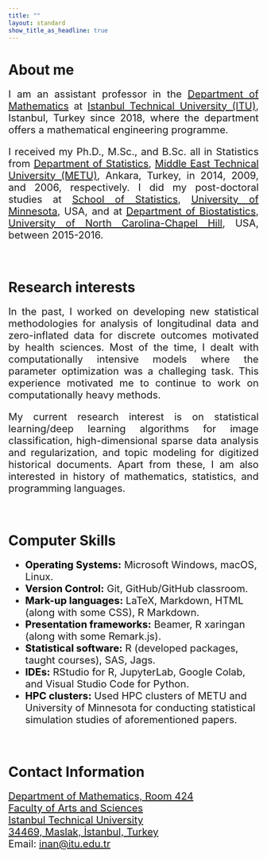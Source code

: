 ```yaml
---
title: ""
layout: standard
show_title_as_headline: true
---
```


<h1><span color="rgb(132," 132,="" 132);="">About me</span></h1>
<p style="font-size:20px;text-align: justify;"> I am an assistant professor in the <a href="https://matmuh.itu.edu.tr/anasayfa">Department of Mathematics</a> at <a href="https://www.itu.edu.tr/">Istanbul Technical University (ITU)</a>, Istanbul, Turkey since 2018, where the department offers a mathematical engineering programme. </p>
<p style="font-size:20px;text-align: justify;">I received my Ph.D., M.Sc., and B.Sc. all in Statistics from <a href="http://stat.metu.edu.tr/">Department of Statistics</a>, <a href="https://www.metu.edu.tr/">Middle East Technical University (METU)</a>, Ankara, Turkey, in 2014, 2009, and 2006, respectively. I did my post-doctoral studies at <a href="https://cla.umn.edu/statistics"> School of Statistics</a>, <a href="https://twin-cities.umn.edu/">University of Minnesota</a>, USA, and at <a href="https://sph.unc.edu/bios/biostatistics/"> Department of Biostatistics</a>, <a href="https://www.unc.edu/">University of North Carolina-Chapel Hill</a>, USA, between 2015-2016. 
</p>
<br>
<h1><span color="rgb(132," 132,="" 132);="">Research interests</span></h1>
<p style="font-size:20px;text-align: justify;">In the past, I worked on developing new statistical methodologies for analysis of longitudinal data and zero-inflated data for discrete outcomes motivated by health sciences.  Most of the time, I dealt with computationally intensive models where the parameter optimization was a challeging task. This experience motivated me to continue to work on computationally heavy methods.</p> 
<p style="font-size:20px;text-align: justify;">My current research interest is on statistical learning/deep learning algorithms for image classification, high-dimensional sparse data analysis and regularization, and topic modeling for digitized historical documents. Apart from these, I am also interested in history of mathematics, statistics, and programming languages.</p>
<br>     
<h1 color="rgb(132," 132,="" 132);="">Computer Skills</h1>
<ul style="font-size:20px;">
<li>   
<b span style="color:black"> Operating Systems:</b> Microsoft Windows,  macOS, Linux.<br>
</li>
<li>  
<b span style="color:black">Version Control:</b> Git, GitHub/GitHub classroom.<br>
</li>
<li>  
<b span style="color:black">Mark-up languages:</b> LaTeX, Markdown, HTML (along with some CSS), R Markdown. <br>
</li>
<li>  
<b span style="color:black">Presentation frameworks:</b> Beamer, R xaringan (along with some Remark.js). <br>
</li>
<li>  
<b span style="color:black">Statistical software:</b> R (developed packages, taught courses), SAS, Jags.<br>
</li>
<li>  
<b span style="color:black">IDEs:</b> RStudio for R, JupyterLab, Google Colab, and Visual Studio Code for Python.<br>
</li>
<li> 
<b span style="color:black"> HPC clusters:</b> Used HPC clusters of METU and University of Minnesota for conducting statistical simulation studies of aforementioned papers.	<br>  
</li>
</ul> 
<br>
<h1><span color="rgb(132," 132,="" 132);="">Contact Information</span></h1>
<tbody>
<tr>     
<td style="font-size:20px;text-align: left; vertical-align: bottom; padding-left: 1;">
<p style="font-size:20px;text-align: justify;">
<a href="https://www.google.com/maps/place/%C4%B0T%C3%9C+Matematik+M%C3%BChendisli%C4%9Fi+B%C3%B6l%C3%BCm%C3%BC/@41.106778,29.0220743,17z/data=!3m1!4b1!4m5!3m4!1s0x14cab52e0adf31d1:0xa0db5739235741dd!8m2!3d41.106778!4d29.024263?hl=en-US"> Department of Mathematics, Room 424<br>
                Faculty of Arts and Sciences<br>
                Istanbul Technical University<br>
                34469, Maslak, İstanbul, Turkey</a> <br>
                Email: <a href="mailto:inan@itu.edu.tr">inan@itu.edu.tr</a></p> 
</tr>    
</tbody>                